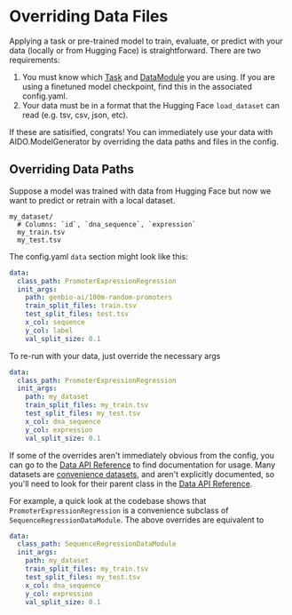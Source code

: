 # Overriding Data Files

Applying a task or pre-trained model to train, evaluate, or predict with your data (locally or from Hugging Face) is straightforward.
There are two requirements:

1. You must know which [Task](../api_reference/tasks.md) and [DataModule](../api_reference/data.md) you are using.
If you are using a finetuned model checkpoint, find this in the associated config.yaml.
2. Your data must be in a format that the Hugging Face `load_dataset` can read (e.g. tsv, csv, json, etc).

If these are satisified, congrats! You can immediately use your data with AIDO.ModelGenerator by overriding the data paths and files in the config.

## Overriding Data Paths

Suppose a model was trained with data from Hugging Face but now we want to predict or retrain with a local dataset.
```
my_dataset/
  # Columns: `id`, `dna_sequence`, `expression`
  my_train.tsv
  my_test.tsv

```
The config.yaml `data` section might look like this:
```yaml
data:
  class_path: PromoterExpressionRegression
  init_args:
    path: genbio-ai/100m-random-promoters
    train_split_files: train.tsv
    test_split_files: test.tsv
    x_col: sequence
    y_col: label
    val_split_size: 0.1
```
To re-run with your data, just override the necessary args
```yaml
data:
  class_path: PromoterExpressionRegression
  init_args:
    path: my_dataset
    train_split_files: my_train.tsv
    test_split_files: my_test.tsv
    x_col: dna_sequence
    y_col: expression
    val_split_size: 0.1
```

If some of the overrides aren't immediately obvious from the config, you can go to the [Data API Reference](../api_reference/data.md) to find documentation for usage.
Many datasets are [convenience datasets](https://github.com/genbio-ai/ModelGenerator/tree/main/modelgenerator/data/__init__.py), and aren't explicitly documented, so you'll need to look for their parent class in the [Data API Reference](../api_reference/data.md).

For example, a quick look at the codebase shows that `PromoterExpressionRegression` is a convenience subclass of `SequenceRegressionDataModule`.
The above overrides are equivalent to
```yaml
data:
  class_path: SequenceRegressionDataModule
  init_args:
    path: my_dataset
    train_split_files: my_train.tsv
    test_split_files: my_test.tsv
    x_col: dna_sequence
    y_col: expression
    val_split_size: 0.1
```
